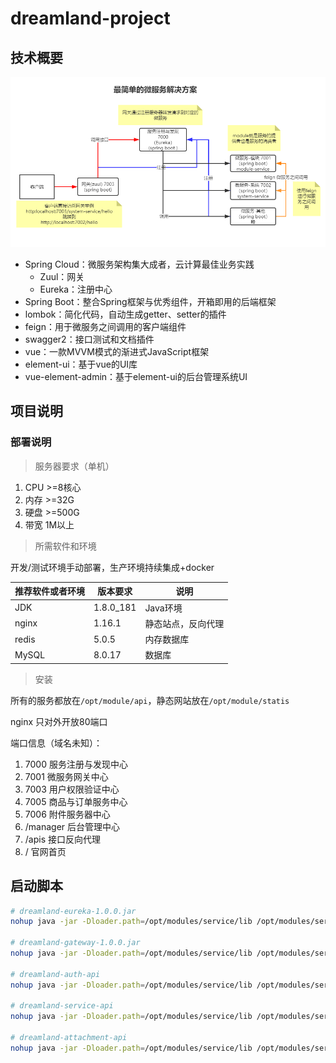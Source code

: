 # dreamland-project

## 技术概要

![1563429024642](dreamland-doc/images/20190718131441.png)

- Spring Cloud：微服务架构集大成者，云计算最佳业务实践
  - Zuul：网关
  - Eureka：注册中心
- Spring Boot：整合Spring框架与优秀组件，开箱即用的后端框架
- lombok：简化代码，自动生成getter、setter的插件
- feign：用于微服务之间调用的客户端组件
- swagger2：接口测试和文档插件
- vue：一款MVVM模式的渐进式JavaScript框架
- element-ui：基于vue的UI库
- vue-element-admin：基于element-ui的后台管理系统UI

## 项目说明

### 部署说明

> 服务器要求（单机）

1. CPU >=8核心
2. 内存 >=32G
3. 硬盘 >=500G
4. 带宽 1M以上

> 所需软件和环境

开发/测试环境手动部署，生产环境持续集成+docker

| 推荐软件或者环境 | 版本要求  | 说明               |
| ---------------- | --------- | ------------------ |
| JDK              | 1.8.0_181 | Java环境           |
| nginx            | 1.16.1    | 静态站点，反向代理 |
| redis            | 5.0.5     | 内存数据库         |
| MySQL            | 8.0.17    | 数据库             |

> 安装

所有的服务都放在`/opt/module/api`，静态网站放在`/opt/module/statis`

nginx 只对外开放80端口

端口信息（域名未知）：

1. 7000	         服务注册与发现中心
2. 7001          微服务网关中心
3. 7003          用户权限验证中心
4. 7005          商品与订单服务中心
4. 7006          附件服务器中心
5. /manager      后台管理中心
6. /apis         接口反向代理 
7. /             官网首页

## 启动脚本

```bash
# dreamland-eureka-1.0.0.jar
nohup java -jar -Dloader.path=/opt/modules/service/lib /opt/modules/service/dreamland-eureka-1.0.0.jar --spring.profiles.active=prod > /dev/null 2> /dev/null &

# dreamland-gateway-1.0.0.jar
nohup java -jar -Dloader.path=/opt/modules/service/lib /opt/modules/service/dreamland-gateway-1.0.0.jar --spring.profiles.active=prod > /dev/null 2> /dev/null &

# dreamland-auth-api
nohup java -jar -Dloader.path=/opt/modules/service/lib /opt/modules/service/dreamland-auth-api-2.0.0.jar --spring.profiles.active=prod > /dev/null 2> /dev/null &

# dreamland-service-api
nohup java -jar -Dloader.path=/opt/modules/service/lib /opt/modules/service/dreamland-service-api-2.0.0.jar --spring.profiles.active=prod > /dev/null 2> /dev/null &

# dreamland-attachment-api
nohup java -jar -Dloader.path=/opt/modules/service/lib /opt/modules/service/dreamland-attachment-api-2.0.0.jar --spring.profiles.active=prod > /dev/null 2> /dev/null &
```
